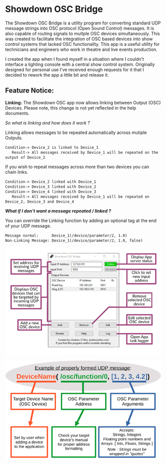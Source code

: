 # Showdown OSC Bridge
The Showdown OSC Bridge is a utility program for converting standard UDP message strings into OSC protocol (Open Sound Control) messages. It is also capable of routing signals to multple OSC devices simultaneously. This was created to facilitate the integration of OSC based devices into show control systems that lacked OSC functionality. This app is a useful utility for technicians and engineers who work in theatre and live events production.

I created the app when I found myself in a situation where I couldn't interface a lighting console with a central show control system. Originally designed for personal use I've received enough requests for it that I decided to rework the app a little bit and release it.

## Feature Notice:
**Linking:**
The Showdown OSC app now allows linking between Output (OSC) Devices. Please note, this change is not yet reflected in the help documents.

*So what is linking and how does it work ?*

Linking allows messages to be repeated automatically across mutiple Outputs.
```
Condition-> Device_2 is linked to Device_1
   Result-> All messages received by Device_1 will be repeated on the output of Device_2
```
If you wish to repeat messages across more than two devices you can chain links.
```
Condition-> Device_2 linked with Device_1
Condition-> Device_3 linked with Device_2
Condition-> Device_4 linked with Device_3
   Result-> All messages received by Device_1 will be repeated on Device_2, Device_3 and Device_4
```

**_What if I don't want a message repeated / linked ?_**

You can override the Linking function by adding an optional tag at the end of your UDP message.
```
Message normal:      Device_1(/device/parameter/2, 1.0)
Non-Linking Message: Device_1(/device/parameter/2, 1.0, false)
```

![](Interface_Help.png)

![](Message_Help.png)
